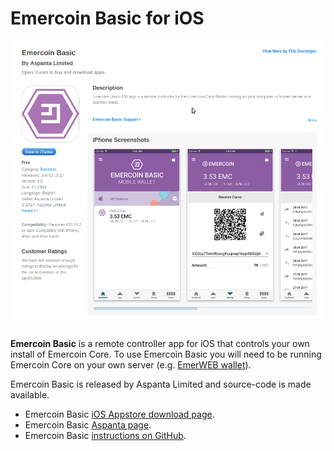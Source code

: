 # Emercoin Basic for iOS

<div style="overflow:hidden;"><img style="float:left;" src="EmercoinBasicAppstore.png" alt="Emercoin Basic on the Appstore" width="512"></div><br>

<strong>Emercoin Basic</strong> is a remote controller app for iOS that controls your own install of Emercoin Core. To use Emercoin Basic you will need to be running Emercoin Core on your own server (e.g. [EmerWEB wallet](../Core_Wallets/EmerWEB_wallet)).

Emercoin Basic is released by Aspanta Limited and source-code is made
available.

-   Emercoin Basic [iOS Appstore download
    page](https://appsto.re/us/hDPFib.i).
-   Emercoin Basic [Aspanta
    page](https://www.aspanta.com/project/emcbasic/).
-   Emercoin Basic [instructions on
    GitHub](https://github.com/Aspanta/emercoin-basic-ios).
